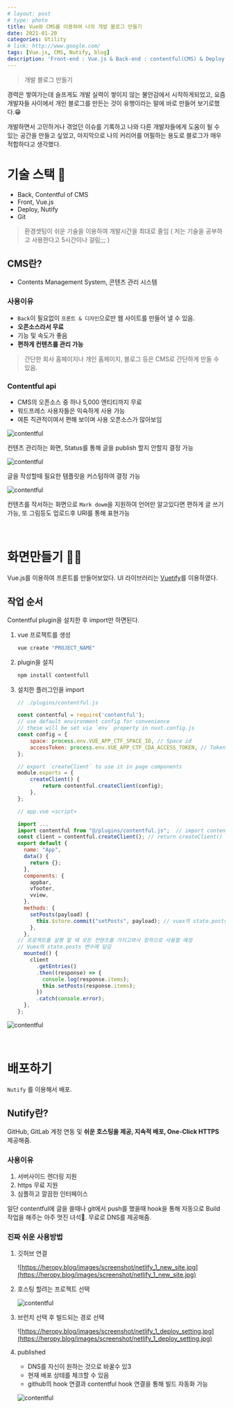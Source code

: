 ```yaml
---
# layout: post
# type: photo
title: Vue와 CMS를 이용하여 나의 개발 블로그 만들기
date: 2021-01-20
categories: Utility
# link: http://www.google.com/
tags: [Vue.js, CMS, Nutify, blog]
description: 'Front-end : Vue.js & Back-end : contentful(CMS) & Deploy : Nutify'
---
```


> 개발 블로그 만들기

경력은 쌓여가는데 슬프게도 개발 실력이 쌓이지 않는 불안감에서 시작하게되었고, 요즘 개발자들 사이에서 개인 블로그를 만든는 것이 유행이라는 말에 바로 만들어 보기로했다.😁

개발하면서 고민하거나 겪었던 이슈를 기록하고 나와 다른 개발자들에게 도움이 될 수 있는 공간을 만들고 싶었고, 마지막으로 나의 커리어를 어필하는 용도로 블로그가 매우 적합하다고 생각했다.

# 기술 스택 🔨

-   Back, Contentful of CMS
-   Front, Vue.js
-   Deploy, Nutify
-   Git

> 환경셋팅이 쉬운 기술을 이용하여 개발시간을 최대로 줄임 ( 저는 기술을 공부하고 사용한다고 5시간이나 걸림;;; )

## CMS란?

-   Contents Management System, 콘텐츠 관리 시스템

### 사용이유

-   `Back`이 필요없이 `프론트 & 디자인`으로만 웹 사이트를 만들어 낼 수 있음.
-   **오픈소스라서 무료**
-   기능 및 속도가 좋음
-   **편하게 컨텐츠를 관리 가능**

> 간단한 회사 홈페이지나 개인 홈페이지, 블로그 등은 CMS로 간단하게 만들 수 있음.

### Contentful api

-   CMS의 오픈소스 중 하나 5,000 엔티티까지 무료
-   워드프레스 사용자들은 익숙하게 사용 가능
-   여튼 직관적이여서 편해 보이며 사용 오픈소스가 많아보임

![contentful](/assets/post-img/make-dev-blog/Untitled00.png)

컨텐츠 관리하는 화면, Status를 통해 글을 publish 할지 안할지 결정 가능

![contentful](/assets/post-img/make-dev-blog/Untitled01.png)

글을 작성할때 필요한 템플릿을 커스텀하여 결정 가능

![contentful](/assets/post-img/make-dev-blog/Untitled02.png)

컨텐츠를 작서하는 화면으로 `Mark dowm`을 지원하여 언어만 알고있다면 편하게 글 쓰기 가능, 또 그림등도 업로드후 URI를 통해 표현가능

<br>

# 화면만들기 👨‍💻

Vue.js를 이용하여 프론트를 만들어보았다. UI 라이브러리는 [Vuetify](https://vuetifyjs.com/en/)를 이용하였다.

## 작업 순서

Contentful plugin을 설치한 후 import만 하면된다.

1. vue 프로젝트를 생성

    ```bash
    vue create "PROJECT_NAME"
    ```

2. plugin을 설치

    ```bash
    npm install contentfull
    ```

3. 설치한 플러그인을 import

    ```jsx
    // ./plugins/contentful.js

    const contentful = require('contentful');
    // use default environment config for convenience
    // these will be set via `env` property in nuxt.config.js
    const config = {
    	space: process.env.VUE_APP_CTF_SPACE_ID, // Space id
    	accessToken: process.env.VUE_APP_CTF_CDA_ACCESS_TOKEN, // Token
    };

    // export `createClient` to use it in page components
    module.exports = {
    	createClient() {
    		return contentful.createClient(config);
    	},
    };
    ```

    ```jsx
    // app.vue <script>

    import ...
    import contentful from "@/plugins/contentful.js";  // import contentful
    const client = contentful.createClient(); // return createClient()
    export default {
      name: "App",
      data() {
        return {};
      },
      components: {
        appbar,
        vfooter,
        vview,
      },
      methods: {
        setPosts(payload) {
          this.$store.commit("setPosts", payload); // vuex의 state.posts에 넣는 메소드
        },
      },
    // 프로젝트를 실행 할 때 모든 컨텐츠를 가지고와서 정적으로 사용할 예정
    // Vuex의 state.posts 변수에 담김
      mounted() {
        client
          .getEntries()
          .then((response) => {
            console.log(response.items);
            this.setPosts(response.items);
          })
          .catch(console.error);
      },
    };

    ```

![contentful](/assets/post-img/make-dev-blog/Untitled03.png)

<br>

# 배포하기

`Nutify` 를 이용해서 배포.

## Nutify란?

GitHub, GitLab 계정 연동 및 **쉬운 호스팅을 제공, 지속적 배포, One-Click HTTPS** 제공해줌.

### 사용이유

1. 서버사이드 렌더링 지원
2. https 무료 지원
3. 심플하고 깔끔한 인터페이스

일단 contentful에 글을 쓸때나 git에서 push를 했을때 hook을 통해 자동으로 Build 작업을 해주는 아주 멋진 녀석🤣. 무료로 DNS를 제공해줌.

### 진짜 쉬운 사용방법

1. 깃허브 연결

    ![https://heropy.blog/images/screenshot/netlify_1_new_site.jpg](https://heropy.blog/images/screenshot/netlify_1_new_site.jpg)

2. 호스팅 할려는 프로젝트 선택

    ![contentful](/assets/post-img/make-dev-blog/Untitled04.png)

3. 브런치 선택 후 빌드되는 경로 선택

    ![https://heropy.blog/images/screenshot/netlify_1_deploy_setting.jpg](https://heropy.blog/images/screenshot/netlify_1_deploy_setting.jpg)

4. published

    -   DNS를 자신이 원하는 것으로 바꿀수 있3
    -   현재 배포 상테를 체크할 수 있음
    -   github의 hook 연결과 contentful hook 연결을 통해 빌드 자동화 가능

    ![contentful](/assets/post-img/make-dev-blog/Untitled05.png)
